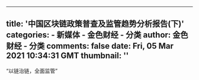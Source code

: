 
---
title: '中国区块链政策普查及监管趋势分析报告(下)'
categories: 
    - 新媒体
    - 金色财经 - 分类
author: 金色财经 - 分类
comments: false
date: Fri, 05 Mar 2021 10:34:31 GMT
thumbnail: ''
---

<div>   
“以链治链，全面监管”  
</div>
            